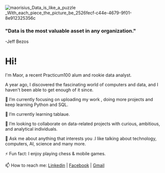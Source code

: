 
![maorisius_Data_is_like_a_puzzle _With_each_piece_the_picture_be_2526fecf-c44e-4679-9f01-8e912325356c](https://user-images.githubusercontent.com/117736223/218344200-8b7eecb5-8c0b-4ad1-8394-f91d696ebd10.png)

### "Data is the most valuable asset in any organization."
  -Jeff Bezos

# Hi! 


I'm Maor, a recent Practicum100 alum and rookie data analyst.


A year ago, I discovered the fascinating world of computers and data, and I haven't been able to get enough of it since.


🔭 I’m currently focusing on uploading my work , doing more projects and keep learning Python and SQL.

🌱 I’m currently learning tablaue.

👯 I’m looking to collaborate on data-related projects with curious, ambitious, and analytical individuals.

💬 Ask me about anything that interests you .I like talking about technology, computers, AI, science and many more.
 
⚡ Fun fact: I enjoy playing chess & mobile games.

📫 How to reach me: [Linkedin](https://www.linkedin.com/in/maor-ohayon) | [Facebook](https://www.facebook.com/maor.ohayon.10) | [Gmail](mailto:ohayonmaor@gmail.com)

<!--
**Maorisus/Maorisus** is a ✨ _special_ ✨ repository because its `README.md` (this file) appears on your GitHub profile.

Here are some ideas to get you started:

- 🔭 I’m currently working on:
 - Uploading my projects
 - 
- 🌱 I’m currently learning tablaue
- 👯 I’m looking to collaborate on ...
- 🤔 I’m looking for help with ...
- 💬 Ask me about ...
- 📫 How to reach me: ...
- 😄 Pronouns: ...
- ⚡ Fun fact: ...
-->
